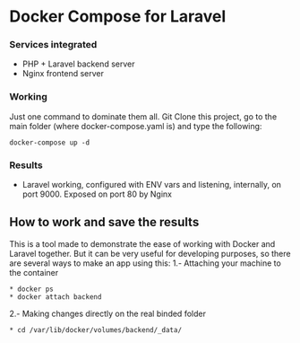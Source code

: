 # Docker Compose for Laravel

### Services integrated
* PHP + Laravel backend server
* Nginx frontend server

### Working
Just one command to dominate them all. Git Clone this project, go to the main folder (where docker-compose.yaml is)
and type the following:
```
docker-compose up -d
```

### Results
* Laravel working, configured with ENV vars and listening, internally, on port 9000. Exposed on port 80 by Nginx

## How to work and save the results
This is a tool made to demonstrate the ease of working with Docker and Laravel together. 
But it can be very useful for developing purposes, so there are several ways to make an app 
using this:
1.- Attaching your machine to the container
```
* docker ps
* docker attach backend
```
    
2.- Making changes directly on the real binded folder
```
* cd /var/lib/docker/volumes/backend/_data/
```

